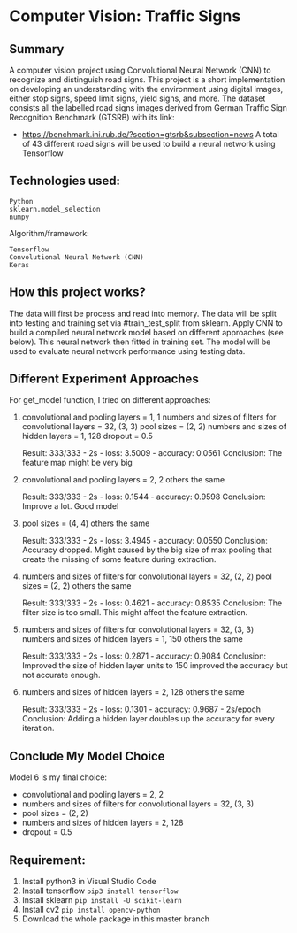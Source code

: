 # Computer Vision: Traffic Signs

## Summary
A computer vision project using Convolutional Neural Network (CNN) to recognize and distinguish road signs. This project is a short implementation on developing an understanding with the environment using digital images, either stop signs, speed limit signs, yield signs, and more. 
The dataset consists all the labelled road signs images derived from German Traffic Sign Recognition Benchmark (GTSRB) with its link:
- https://benchmark.ini.rub.de/?section=gtsrb&subsection=news 
A total of 43 different road signs will be used to build a neural network using Tensorflow 

## Technologies used:
```
Python 
sklearn.model_selection
numpy
```
Algorithm/framework:
```
Tensorflow
Convolutional Neural Network (CNN)
Keras
```

## How this project works?
The data will first be process and read into memory. The data will be split into testing and training set via #train_test_split from sklearn. Apply CNN to build a compiled neural network model based on different approaches (see below). This neural network then fitted in training set. The model will be used to evaluate neural network performance using testing data. 

## Different Experiment Approaches 

For get_model function, I tried on different approaches:
1.  convolutional and pooling layers = 1, 1
    numbers and sizes of filters for convolutional layers = 32, (3, 3)
    pool sizes = (2, 2)
    numbers and sizes of hidden layers = 1, 128
    dropout = 0.5

    Result: 333/333 - 2s - loss: 3.5009 - accuracy: 0.0561
    Conclusion: The feature map might be very big 

2.  convolutional and pooling layers = 2, 2
    others the same

    Result: 333/333 - 2s - loss: 0.1544 - accuracy: 0.9598
    Conclusion: Improve a lot. Good model

3.  pool sizes = (4, 4)
    others the same

    Result: 333/333 - 2s - loss: 3.4945 - accuracy: 0.0550
    Conclusion: Accuracy dropped. Might caused by the big size of max pooling that create the missing of some feature during extraction. 

4.  numbers and sizes of filters for convolutional layers = 32, (2, 2)
    pool sizes = (2, 2)
    others the same

    Result: 333/333 - 2s - loss: 0.4621 - accuracy: 0.8535
    Conclusion: The filter size is too small. This might affect the feature extraction.

5.  numbers and sizes of filters for convolutional layers = 32, (3, 3)
    numbers and sizes of hidden layers = 1, 150
    others the same

    Result: 333/333 - 2s - loss: 0.2871 - accuracy: 0.9084
    Conclusion: Improved the size of hidden layer units to 150 improved the accuracy but not accurate enough.

6.  numbers and sizes of hidden layers = 2, 128
    others the same

    Result: 333/333 - 2s - loss: 0.1301 - accuracy: 0.9687 - 2s/epoch
    Conclusion: Adding a hidden layer doubles up the accuracy for every iteration. 

## Conclude My Model Choice

Model 6 is my final choice:
- convolutional and pooling layers = 2, 2
- numbers and sizes of filters for convolutional layers = 32, (3, 3)
- pool sizes = (2, 2)
- numbers and sizes of hidden layers = 2, 128
- dropout = 0.5

## Requirement:
1. Install python3 in Visual Studio Code
2. Install tensorflow
``pip3 install tensorflow``
3. Install sklearn
``pip install -U scikit-learn``
5. Install cv2
``pip install opencv-python`` 
7. Download the whole package in this master branch
